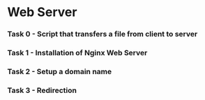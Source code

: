 # Web Server

### Task 0 - Script that transfers a file from client to server

### Task 1 - Installation of Nginx Web Server

### Task 2 - Setup a domain name

### Task 3 - Redirection